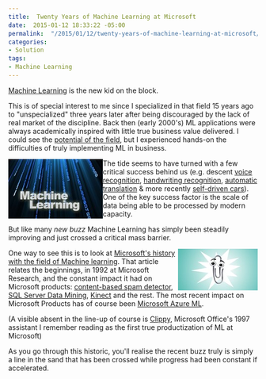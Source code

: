 ```yaml
---
title:  Twenty Years of Machine Learning at Microsoft
date:  2015-01-12 18:33:22 -05:00
permalink:  "/2015/01/12/twenty-years-of-machine-learning-at-microsoft/"
categories:
- Solution
tags:
- Machine Learning
---
```

<p><a href="http://en.wikipedia.org/wiki/Machine_learning">Machine Learning</a> is the new kid on the block.
</p><p>This is of special interest to me since I specialized in that field 15 years ago to "unspecialized" three years later after being discouraged by the lack of real market of the discipline.  Back then (early 2000's) ML applications were always academically inspired with little true business value delivered.  I could see the <a href="http://en.wikipedia.org/wiki/Bioinformatics">potential of the field</a>, but I experienced hands-on the difficulties of truly implementing ML in business.
</p><p><img align="left" src="assets/2015/1/twenty-years-of-machine-learning-at-microsoft/011215_0459_twentyyears1.jpg" alt="" /> The tide seems to have turned with a few critical success behind us (e.g. descent <a href="http://en.wikipedia.org/wiki/Speech_recognition">voice recognition</a>, <a href="http://en.wikipedia.org/wiki/Handwriting_recognition">handwriting recognition</a>, <a href="http://en.wikipedia.org/wiki/Machine_translation">automatic translation</a> &amp; more recently <a href="http://en.wikipedia.org/wiki/Autonomous_car">self-driven cars</a>).  One of the key success factor is the scale of data being able to be processed by modern capacity.
</p><p>But like many <em>new buzz</em> Machine Learning has simply been steadily improving and just crossed a critical mass barrier.
</p><p><img align="right" src="assets/2015/1/twenty-years-of-machine-learning-at-microsoft/011215_0459_twentyyears2.jpg" alt="" /> One way to see this is to look at <a href="http://blogs.technet.com/b/machinelearning/archive/2014/07/08/twenty-years-of-machine-learning-at-microsoft.aspx">Microsoft's history with the field of Machine learning</a>.  That article relates the beginnings, in 1992 at Microsoft Research, and the constant impact it had on Microsoft products:  <a href="http://web.archive.org/web/19990117023411/http:/www.forbes.com/forbes/98/0921/6206254a.htm">content-based spam detector</a>, <a href="http://www.sqlserverdatamining.com/">SQL Server Data Mining</a>, <a href="http://research.microsoft.com/en-us/projects/vrkinect/default.aspx?WT.mc_id=Blog_MachLearn_General_DI">Kinect</a> and the rest.  The most recent impact on Microsoft Products has of course been <a href="http://azure.microsoft.com/en-us/campaigns/machine-learning">Microsoft Azure ML</a>.
</p><p>(A visible absent in the line-up of course is <a href="http://en.wikipedia.org/wiki/Office_Assistant">Clippy</a>, Microsoft Office's 1997 assistant I remember reading as the first true productization of ML at Microsoft)
</p><p>As you go through this historic, you'll realise the recent buzz truly is simply a line in the sand that has been crossed while progress had been constant if accelerated.
</p>